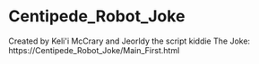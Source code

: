 # Centipede_Robot_Joke
Created by Keli'i McCrary and Jeorldy the script kiddie
The Joke: https://Centipede_Robot_Joke/Main_First.html
